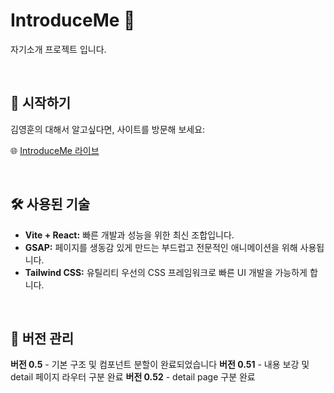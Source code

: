 # IntroduceMe 🌟

자기소개 프로젝트 입니다.

<br>

## 🚀 시작하기

김영훈의 대해서 알고싶다면, 사이트를 방문해 보세요:

🌐 [IntroduceMe 라이브](https://introduce-me-n7xr.vercel.app/)

<br>

## 🛠 사용된 기술

-   **Vite + React:** 빠른 개발과 성능을 위한 최신 조합입니다.
-   **GSAP:** 페이지를 생동감 있게 만드는 부드럽고 전문적인 애니메이션을 위해 사용됩니다.
-   **Tailwind CSS:** 유틸리티 우선의 CSS 프레임워크로 빠른 UI 개발을 가능하게 합니다.

<br>

## 📌 버전 관리

**버전 0.5** - 기본 구조 및 컴포넌트 분할이 완료되었습니다
**버전 0.51** - 내용 보강 및 detail 페이지 라우터 구분 완료
**버전 0.52** - detail page 구분 완료
